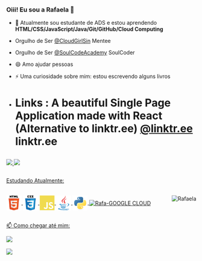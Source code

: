 ### Oiii! Eu sou a Rafaela 👋

-  🌱 Atualmente sou estudante de ADS e estou aprendendo **HTML/CSS/JavaScript/Java/Git/GitHub/Cloud Computing**
 
-  Orgulho de Ser [@CloudGirlSin](https://www.linkedin.com/company/cloudgirlsin/) Mentee
-  Orgulho de Ser [@SoulCodeAcademy](https://www.linkedin.com/company/soulcodeacademy/) SoulCoder
- 😄 Amo ajudar pessoas
- ⚡ Uma curiosidade sobre mim: estou escrevendo alguns livros

- # Links : A beautiful Single Page Application made with React (Alternative to linktr.ee) [@linktr.ee](https://linktr.ee/rafaela.nvg/) linktr.ee
##

 <div>
  <a href="https://github.com/rafaelanvg">
  <img height="180em" src="https://github-readme-stats.vercel.app/api?username=rafaelanvg&show_icons=true&theme=dracula&include_all_commits=true&count_private=true"/>
  <img height="180em" src="https://github-readme-stats.vercel.app/api/top-langs/?username=rafaelanvg&layout=compact&langs_count=7&theme=dracula"/>
</div>

##
 
Estudando Atualmente:<br>
 
 <div style="display: inline_block"><br>
  <img align="center" alt="Rafa-HTML" height="40" width="40" src="https://raw.githubusercontent.com/devicons/devicon/master/icons/html5/html5-original-wordmark.svg">
  <img align="center" alt="Rafa-CSS" height="40" width="40" src="https://raw.githubusercontent.com/devicons/devicon/master/icons/css3/css3-original-wordmark.svg">
  <img align="center" alt="Rafa-Js" height="40" width="40" src="https://raw.githubusercontent.com/devicons/devicon/master/icons/javascript/javascript-plain.svg">
  <img align="center" alt="Rafa-JAVA" height="40" width="40"
src="https://raw.githubusercontent.com/devicons/devicon/master/icons/java/java-original.svg">
  <img align="center" alt="Rafa-Python" height="40" width="40" src="https://raw.githubusercontent.com/devicons/devicon/master/icons/python/python-original.svg">
  <img align="center" alt="Rafa-GOOGLE CLOUD" height="40" width="40"
src="https://img.shields.io/badge/Google_Cloud-4285F4?style=for-the-badge&logo=google-cloud&logoColor=white.svg">
  <img align="right" alt="Rafaela" 
src="https://i.picasion.com/pic91/a63ed4166b0f842dc47a084fb91c5f8f.gif">
</div>

##
  
 📫 Como chegar até mim:<br>
 
<div> 
  <a href="https://linkedin.com/in/rafanvg" target="_blank"><img src="https://img.shields.io/badge/-LinkedIn-%230077B5?style=for-the-badge&logo=linkedin&logoColor=white" target="_blank"></a>
 
 <a href="https://linktr.ee/rafaela.nvg" target="_blank"><img src="https://img.shields.io/badge/-linktr.ee-%230077B5?style=for-the-badge&logo=linkedin&logoColor=white" target="_blank"></a>
</div>
 
 ##

